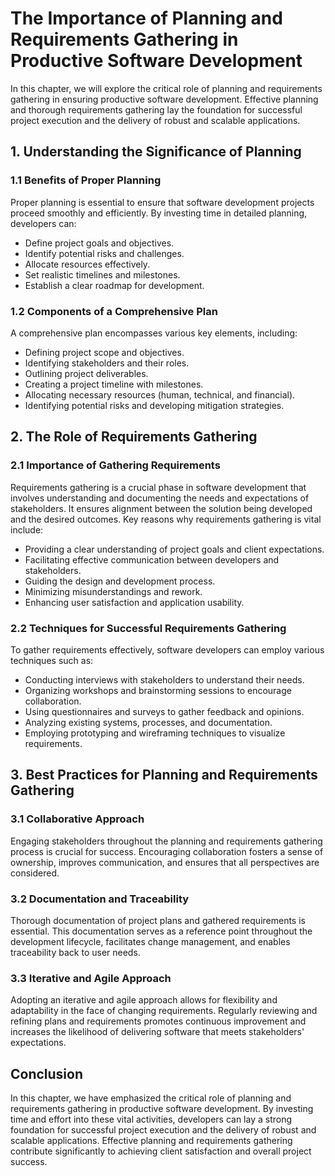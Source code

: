 The Importance of Planning and Requirements Gathering in Productive Software Development
===================================================================================================

In this chapter, we will explore the critical role of planning and requirements gathering in ensuring productive software development. Effective planning and thorough requirements gathering lay the foundation for successful project execution and the delivery of robust and scalable applications.

1\. Understanding the Significance of Planning
---------------------------------------------

### 1.1 Benefits of Proper Planning

Proper planning is essential to ensure that software development projects proceed smoothly and efficiently. By investing time in detailed planning, developers can:

* Define project goals and objectives.
* Identify potential risks and challenges.
* Allocate resources effectively.
* Set realistic timelines and milestones.
* Establish a clear roadmap for development.

### 1.2 Components of a Comprehensive Plan

A comprehensive plan encompasses various key elements, including:

* Defining project scope and objectives.
* Identifying stakeholders and their roles.
* Outlining project deliverables.
* Creating a project timeline with milestones.
* Allocating necessary resources (human, technical, and financial).
* Identifying potential risks and developing mitigation strategies.

2\. The Role of Requirements Gathering
-------------------------------------

### 2.1 Importance of Gathering Requirements

Requirements gathering is a crucial phase in software development that involves understanding and documenting the needs and expectations of stakeholders. It ensures alignment between the solution being developed and the desired outcomes. Key reasons why requirements gathering is vital include:

* Providing a clear understanding of project goals and client expectations.
* Facilitating effective communication between developers and stakeholders.
* Guiding the design and development process.
* Minimizing misunderstandings and rework.
* Enhancing user satisfaction and application usability.

### 2.2 Techniques for Successful Requirements Gathering

To gather requirements effectively, software developers can employ various techniques such as:

* Conducting interviews with stakeholders to understand their needs.
* Organizing workshops and brainstorming sessions to encourage collaboration.
* Using questionnaires and surveys to gather feedback and opinions.
* Analyzing existing systems, processes, and documentation.
* Employing prototyping and wireframing techniques to visualize requirements.

3\. Best Practices for Planning and Requirements Gathering
---------------------------------------------------------

### 3.1 Collaborative Approach

Engaging stakeholders throughout the planning and requirements gathering process is crucial for success. Encouraging collaboration fosters a sense of ownership, improves communication, and ensures that all perspectives are considered.

### 3.2 Documentation and Traceability

Thorough documentation of project plans and gathered requirements is essential. This documentation serves as a reference point throughout the development lifecycle, facilitates change management, and enables traceability back to user needs.

### 3.3 Iterative and Agile Approach

Adopting an iterative and agile approach allows for flexibility and adaptability in the face of changing requirements. Regularly reviewing and refining plans and requirements promotes continuous improvement and increases the likelihood of delivering software that meets stakeholders' expectations.

Conclusion
----------

In this chapter, we have emphasized the critical role of planning and requirements gathering in productive software development. By investing time and effort into these vital activities, developers can lay a strong foundation for successful project execution and the delivery of robust and scalable applications. Effective planning and requirements gathering contribute significantly to achieving client satisfaction and overall project success.
